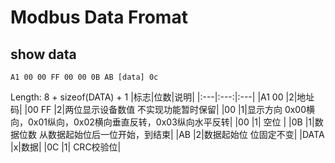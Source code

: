 # Modbus Data Fromat

## show data

```
A1 00 00 FF 00 00 0B AB [data] 0c
```
Length: 8 + sizeof(DATA) + 1
|标志|位数|说明|
|:---|:---:|:---|
|A1 00	|2|地址码|
|00 FF	|2|两位显示设备数值 不实现功能暂时保留|
|00		|1|显示方向 0x00横向，0x01纵向，0x02横向垂直反转，0x03纵向水平反转|
|00		|1| 空位 |
|0B		|1|数据位数 从数据起始位后一位开始，到结束|
|AB		|2|数据起始位 位固定不变|
|DATA	|x|数据|
|0C		|1| CRC校验位|


